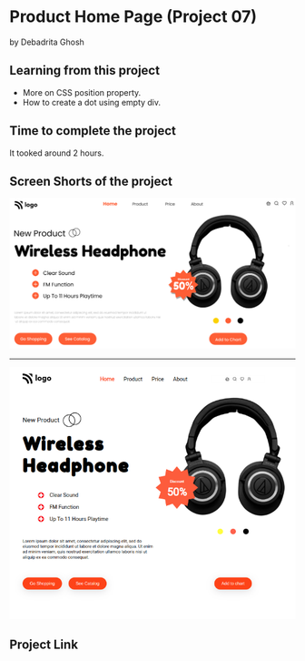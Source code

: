 # Product Home Page (Project 07)

by Debadrita Ghosh

## Learning from this project

- More on CSS position property.
- How to create a dot using empty div.

## Time to complete the project

It tooked around 2 hours.

## Screen Shorts of the project

![Screen1](./images/fullScreen.png)

---

![Screen2](./images/tabScreen.png)

## Project Link